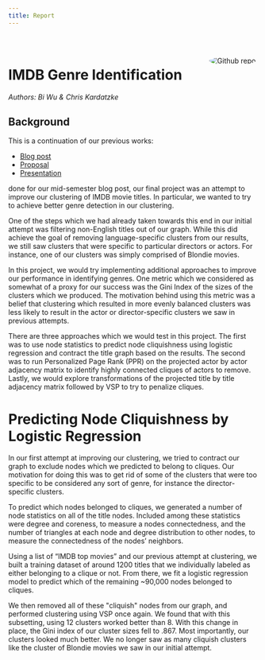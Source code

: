 ```yaml
---
title: Report
---
```


<style>
.plots{
  max-width: 80%;
  text-align: center;
  margin-top: 15px !important;
}
pre{
    white-space: pre-wrap;      /* Since CSS 2.1 */
    white-space: -moz-pre-wrap; /* Mozilla, since 1999 */
    white-space: -pre-wrap;     /* Opera 4-6 */
    white-space: -o-pre-wrap;   /* Opera 7 */
    word-wrap: break-word;      /* Internet Explorer 5.5+ */
    margin: 40px 0 !important;
}
</style>

<img src="../assets/img/icon.png" style="max-width:20%;min-width:40px;float:right;border-radius:50%;margin:5px;" alt="Github repo" />

# IMDB Genre Identification

_Authors: Bi Wu & Chris Kardatzke_

## Background

This is a continuation of our previous works:

 - [Blog post](../)
 - [Proposal](../proposal)
 - [Presentation](../presentation)


done for our mid-semester blog post, our final project was an attempt to improve our clustering of IMDB movie titles. In particular, we wanted to try to achieve better genre detection in our clustering.

One of the steps which we had already taken towards this end in our initial attempt was filtering non-English titles out of our graph. While this did achieve the goal of removing language-specific clusters from our results, we still saw clusters that were specific to particular directors or actors. For instance, one of our clusters was simply comprised of Blondie movies.

In this project, we would try implementing additional approaches to improve our performance in identifying genres. One metric which we considered as somewhat of a proxy for our success was the Gini Index of the sizes of the clusters which we produced. The motivation behind using this metric was a belief that clustering which resulted in more evenly balanced clusters was less likely to result in the actor or director-specific clusters we saw in previous attempts.

There are three approaches which we would test in this project. The first was to use node statistics to predict node cliquishness using logistic regression and contract the title graph based on the results. The second was to run Personalized Page Rank (PPR) on the projected actor by actor adjacency matrix to identify highly connected cliques of actors to remove. Lastly, we would explore transformations of the projected title by title adjacency matrix followed by VSP to try to penalize cliques.

# Predicting Node Cliquishness by Logistic Regression

In our first attempt at improving our clustering, we tried to contract our graph to exclude nodes which we predicted to belong to cliques. Our motivation for doing this was to get rid of some of the clusters that were too specific to be considered any sort of genre, for instance the director-specific clusters.

To predict which nodes belonged to cliques, we generated a number of node statistics on all of the title nodes. Included among these statistics were degree and coreness, to measure a nodes connectedness, and the number of triangles at each node and degree distribution to other nodes, to measure the connectedness of the nodes’ neighbors.

Using a list of “IMDB top movies” and our previous attempt at clustering, we built a training dataset of around 1200 titles that we individually labeled as either belonging to a clique or not. From there, we fit a logistic regression model to predict which of the remaining ~90,000 nodes belonged to cliques.

We then removed all of these "cliquish" nodes from our graph, and performed clustering using VSP once again. We found that with this subsetting, using 12 clusters worked better than 8. With this change in place, the Gini index of our cluster sizes fell to .867. Most importantly, our clusters looked much better. We no longer saw as many cliquish clusters like the cluster of Blondie movies we saw in our initial attempt.


